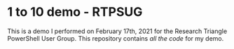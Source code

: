 # 1 to 10 demo - RTPSUG

This is a demo I performed on February 17th, 2021 for the Research Triangle PowerShell User Group. This repository contains *all the code* for my demo.
